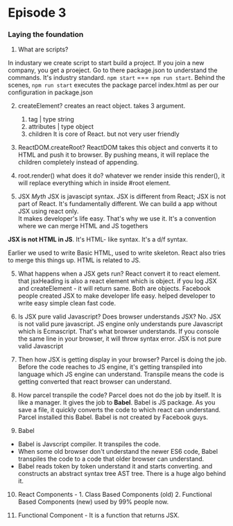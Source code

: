 # Episode 3

### Laying the foundation

1. What are scripts?

In industary we create script to start build a project. If you join a new company, you get a proeject. Go to there package.json to understand the commands. It's industry standard.
`npm start` === `npm run start`. Behind the scenes, `npm run start` executes the package parcel index.html as per our configuration in package.json

2. createElement? creates an react object. takes 3 argument. 
    1. tag | type string
    2. attributes | type object
    3. children
It is core of React. but not very user friendly


3. ReactDOM.createRoot?
ReactDOM takes this object and converts it to HTML and push it to browser. By pushing means, it will replace the children completely instead of appending.

3. root.render() what does it do?
whatever we render inside this render(), it will replace everything which in inside #root element. 

4. JSX *Myth*
 JSX is javascipt syntax. JSX is different from React; JSX is not part of React. It's fundamentally different. We can build a app without JSX using react only.  
 It makes developer's life easy. That's why we use it. It's a convention where we can merge HTML and JS togethers

 **JSX is not HTML in JS**. It's HTML- like syntax. It's a d/f syntax.

 Earlier we used to write Basic HTML, used to write skeleton. React also tries to merge this things up. HTML is related to JS. 

5. What happens when a JSX gets run? 
React convert it to react element.  that jsxHeading is also a react element which is object.
if you log JSX and createElement - it will return same. Both are objects. Facebook people created JSX to make developer life easy. helped developer to write easy  simple clean fast code. 

6. Is JSX pure valid Javascript? Does browser understands JSX?
No. JSX is not valid pure javascript. JS engine only understands pure Javascript which is Ecmascript. That's what browser understands. If you console the same line in your browser, it will throw syntax error. JSX is not pure valid Javascript

7. Then how JSX is getting display in your browser?
Parcel is doing the job. Before the code reaches to JS engine, it's getting transpiled into language which JS engine can understand. Transpile means the code is getting converted that react browser can understand.

8. How parcel transpile the code? 
Parcel does not do the job by itself. It is like a manager. It gives the job to **Babel**. Babel is JS package. As you save a file, it quickly converts the code to which react can understand. Parcel installed this Babel. Babel is not created by Facebook guys.

9. Babel 
 * Babel is Javscript compiler. It transpiles the code. 
 * When some old browser don't understand the newer ES6 code, Babel transpiles the code to a code that older browser can understand.
 * Babel reads token by token understand it and starts converting. and constructs an abstract syntax tree AST tree. There is a huge algo behind it. 

 10. React Components - 
    1. Class Based Components (old)
    2. Functional Based Components (new) used by 99% people now.

11. Functional Component -
It is a function that returns JSX.